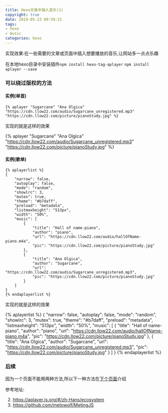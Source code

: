 ```yaml
---
title: Hexo文章中插入音乐(1)
copyright: true
date: 2019-05-23 09:59:21
tags: 
- hexo
- music
categories: hexo
---
```

实现效果:在一些需要的文章或页面中插入想要播放的音乐,让网站多一点点乐趣

<!-- more -->

在本地hexo目录中安装插件`npm install hexo-tag-aplayer` `npm install aplayer --save`

### 可以绕过版权的方法

#### 实例(**单首**)

```
{% aplayer "Sugarcane" "Ana Olgica" "https://cdn.llow22.com/audio/Sugarcane_unregistered.mp3"  "https://cdn.llow22.com/picture/pianoStudy.jpg" %}
```

实现的就是这样的效果

{% aplayer "Sugarcane" "Ana Olgica" "https://cdn.llow22.com/audio/Sugarcane_unregistered.mp3"  "https://cdn.llow22.com/picture/pianoStudy.jpg" %}

#### 实例(**歌单**)

```
{% aplayerlist %}
{
    "narrow": false,
    "autoplay": false,
    "mode": "random",
    "showlrc": 3,
    "mutex": true,
    "theme": "#b7daff",
    "preload": "metadata",
    "listmaxheight": "513px",
    "width": "50%",
    "music": [
        {
            "title": "Hall of name-piano",
            "author": "piano",
            "url": "https://cdn.llow22.com/audio/hallOfName-piano.m4a",
            "pic": "https://cdn.llow22.com/picture/pianoStudy.jpg"
        },
        {
        	"title": "Ana Olgica",
            "author": "Sugarcane",
            "url": "https://cdn.llow22.com/audio/Sugarcane_unregistered.mp3",
            "pic": "https://cdn.llow22.com/picture/pianoStudy.jpg"
        }
    ]
}
{% endaplayerlist %}
```
实现的就是这样的效果

{% aplayerlist %}
{
    "narrow": false,
    "autoplay": false,
    "mode": "random",
    "showlrc": 3,
    "mutex": true,
    "theme": "#b7daff",
    "preload": "metadata",
    "listmaxheight": "513px",
    "width": "50%",
    "music": [
        {
            "title": "Hall of name-piano",
            "author": "piano",
            "url": "https://cdn.llow22.com/audio/hallOfName-piano.m4a",
            "pic": "https://cdn.llow22.com/picture/pianoStudy.jpg"
        },
        {
        	"title": "Ana Olgica",
            "author": "Sugarcane",
            "url": "https://cdn.llow22.com/audio/Sugarcane_unregistered.mp3",
            "pic": "https://cdn.llow22.com/picture/pianoStudy.jpg"
        }
    ]
}
{% endaplayerlist %}

### 后续

因为一个页面不能用两种方法,所以下一种方法在[下个页面](../文章中插入音乐2/)介绍

参考地址:

2. <https://aplayer.js.org/#/zh-Hans/ecosystem>
3. <https://github.com/metowolf/MetingJS>
